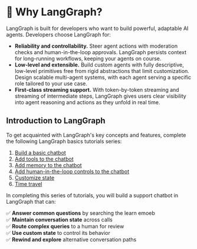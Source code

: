 # 🚀 Why LangGraph?

LangGraph is built for developers who want to build powerful, adaptable AI agents. Developers choose LangGraph for:

- **Reliability and controllability.** Steer agent actions with moderation checks and human-in-the-loop approvals. LangGraph persists context for long-running workflows, keeping your agents on course.
- **Low-level and extensible.** Build custom agents with fully descriptive, low-level primitives free from rigid abstractions that limit customization. Design scalable multi-agent systems, with each agent serving a specific role tailored to your use case.
- **First-class streaming support.** With token-by-token streaming and streaming of intermediate steps, LangGraph gives users clear visibility into agent reasoning and actions as they unfold in real time.

## Introduction to LangGraph

To get acquainted with LangGraph's key concepts and features, complete the following LangGraph basics tutorials series:

1. [Build a basic chatbot](./1-build-basic-chatbot.md)
2. [Add tools to the chatbot](./2-add-tools.md)
3. [Add memory to the chatbot](./3-add-memory.md)
4. [Add human-in-the-loop controls to the chatbot](./4-human-in-the-loop.md)
5. [Customize state](./5-customize-state.md)
6. [Time travel](./6-time-travel.md)

In completing this series of tutorials, you will build a support chatbot in LangGraph that can:

✅ **Answer common questions** by searching the learn emoeb  
✅ **Maintain conversation state** across calls  
✅ **Route complex queries** to a human for review  
✅ **Use custom state** to control its behavior  
✅ **Rewind and explore** alternative conversation paths  
